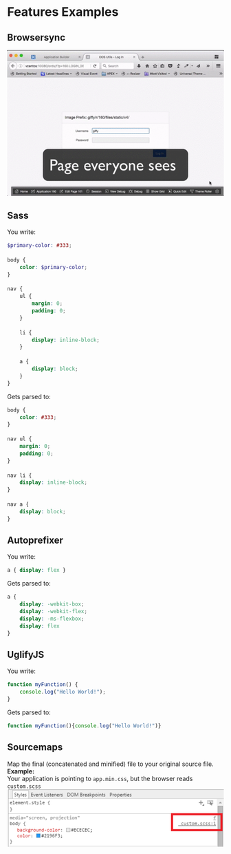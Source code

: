 # Features Examples

## Browsersync
![demo](demo-main.gif)

## Sass
You write:
```scss
$primary-color: #333;

body {
    color: $primary-color;
}

nav {
    ul {
        margin: 0;
        padding: 0;
    }

    li {
        display: inline-block;
    }

    a {
        display: block;
    }
}
```
Gets parsed to:
```css
body {
    color: #333;
}

nav ul {
    margin: 0;
    padding: 0;
}

nav li {
    display: inline-block;
}

nav a {
    display: block;
}
```

## Autoprefixer
You write:
```css
a { display: flex }
```
Gets parsed to:
```css
a {
    display: -webkit-box;
    display: -webkit-flex;
    display: -ms-flexbox;
    display: flex
}
```

## UglifyJS
You write:
```javascript
function myFunction() {
    console.log("Hello World!");
}
```
Gets parsed to:
```javascript
function myFunction(){console.log("Hello World!")}
```

## Sourcemaps
Map the final (concatenated and minified) file to your original source file.  
**Example:**  
Your application is pointing to `app.min.css`, but the browser reads `custom.scss`  
![](sourcemaps.png)

